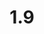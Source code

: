---
layout: default
title: 1.9
lang: en
headline: |-
  Establishment of an emergency travel fund
why: |-
  To provide any Indigenous student in need with financial support to go home due to unforeseen and/or unexpected events such as a death in the family.
when: |-
  Short to medium term, following needs assessment.
how: |-
  Work with Financial Aid and Awards to determine how many scholarships and bursaries dedicated to Indigenous learners are not currently applied for and then implement a plan to redirect the unspent funds to establish an emergency travel fund for those students who need to travel home unexpectedly during the school year.
cost: |-
  Funds already exist, so this is an issue of reallocation, not creation.
who: |-
  Provost/AVP, Student Life/Director, Indigenous Affairs
---
